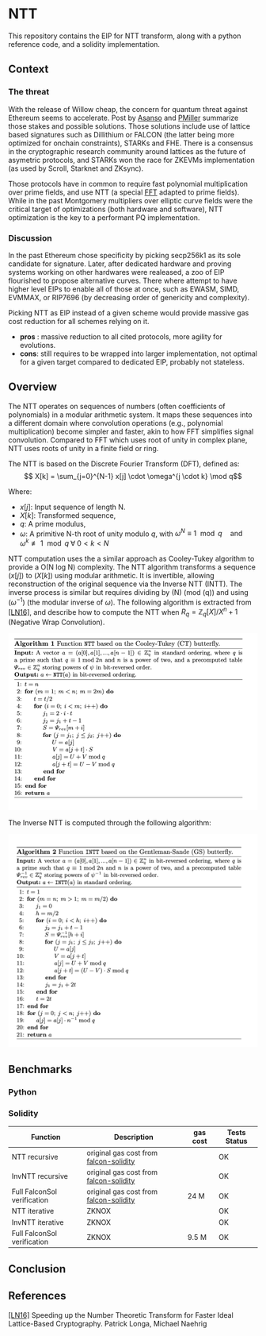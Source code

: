 # NTT

This repository contains the EIP for NTT transform, along with a python reference code, and a solidity implementation.

## Context 

### The threat
With the release of Willow cheap, the concern for quantum threat against Ethereum seems to accelerate. Post by [Asanso](https://ethresear.ch/t/so-you-wanna-post-quantum-ethereum-transaction-signature/21291) and [PMiller](https://ethresear.ch/t/tidbits-of-post-quantum-eth/21296) summarize those stakes and possible solutions. Those solutions include use of lattice based signatures such as Dillithium or FALCON (the latter being more optimized for onchain constraints), STARKs and FHE. There is a consensus in the cryptographic research community around lattices as the future of asymetric protocols, and STARKs won the race for ZKEVMs implementation (as used by Scroll, Starknet and ZKsync).

Those protocols have in common to require fast polynomial multiplication over prime fields, and use NTT (a special [FFT](https://vitalik.eth.limo/general/2019/05/12/fft.html) adapted to prime fields). While in the past Montgomery multipliers over elliptic curve fields were the critical target of optimizations (both hardware and software), NTT optimization is the key to a performant PQ implementation.

### Discussion

In the past Ethereum chose specificity by picking secp256k1 as its sole candidate for signature. Later, after dedicated hardware and proving systems working on other hardwares were realeased, a zoo of EIP flourished to propose alternative curves. There where attempt to have higher level EIPs to enable all of those at once, such as EWASM, SIMD, EVMMAX,  or RIP7696 (by decreasing order of genericity and complexity).

Picking NTT as EIP instead of a given scheme would provide massive gas cost reduction for all schemes relying on it.
- **pros** : massive reduction to all cited protocols, more agility for evolutions.
- **cons**: still requires to be wrapped into larger implementation, not optimal for a given target compared to dedicated EIP, probably not stateless.

## Overview

The NTT operates on sequences of numbers (often coefficients of polynomials) in a modular arithmetic system. It maps these sequences into a different domain where convolution operations (e.g., polynomial multiplication) become simpler and faster, akin to how FFT simplifies signal convolution. Compared to FFT which uses root of unity in complex plane, NTT uses roots of unity in a finite field or ring. 

The NTT is based on the Discrete Fourier Transform (DFT), defined as:
$$
X[k] = \sum_{j=0}^{N-1} x[j] \cdot \omega^{j \cdot k} \mod q$$

Where:
- $x[j]$: Input sequence of length N.
- $X[k]$: Transformed sequence,
- $q$: A prime modulus,
- $\omega$: A primitive N-th root of unity modulo $q$, with
$\omega^N \equiv 1 \mod q \quad \text{and} \quad \omega^k \not\equiv 1 \mod q \; \forall \; 0 < k < N$

NTT computation uses the a similar approach as Cooley-Tukey algorithm to provide a O(N log N) complexity. The NTT algorithm transforms a sequence $(x[j])$ to $(X[k])$ using modular arithmetic. It is invertible, allowing reconstruction of the original sequence via the Inverse NTT (INTT). The inverse process is similar but requires dividing by \(N\) (mod \(q\)) and using $(\omega^{-1}$) (the modular inverse of $\omega$). The following algorithm is extracted from 
[[LN16]](https://eprint.iacr.org/2016/504.pdf), and describe how to compute the NTT when $R_q= \mathbb{Z}_q[X]/X^n+1$ (Negative Wrap Convolution).

![alt text](image.png)

The Inverse NTT is computed through the following algorithm:

![alt text](image-1.png)

## Benchmarks

### Python

### Solidity


| Function                   | Description               | gas cost | Tests Status |
|------------------------|---------------------|---------------------|---------------------|
| NTT recursive       | original gas cost from [falcon-solidity](https://github.com/Tetration-Lab/falcon-solidity/blob/main/src/Falcon.sol)         |  | OK|
| InvNTT recursive          | original gas cost from [falcon-solidity](https://github.com/Tetration-Lab/falcon-solidity/blob/main/src/Falcon.sol)  | | OK|
| Full FalconSol verification          | original gas cost from [falcon-solidity](https://github.com/Tetration-Lab/falcon-solidity/blob/main/src/Falcon.sol)  | 24 M| OK|
| NTT iterative      | ZKNOX  |   | OK|
|  InvNTT iterative       | ZKNOX |  | OK|
| Full FalconSol verification          | ZKNOX  | 9.5 M| OK|



## Conclusion



## References

[[LN16]](https://eprint.iacr.org/2016/504.pdf) Speeding up the Number Theoretic Transform
for Faster Ideal Lattice-Based Cryptography. Patrick Longa, Michael Naehrig